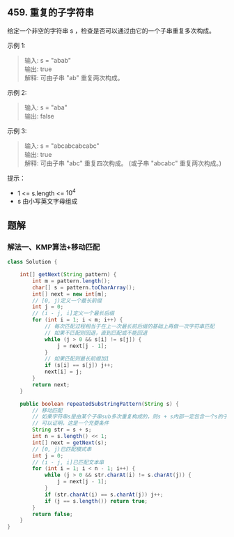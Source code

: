 ## 459. 重复的子字符串

给定一个非空的字符串 s ，检查是否可以通过由它的一个子串重复多次构成。

 

示例 1:

>输入: s = "abab"  
>输出: true  
>解释: 可由子串 "ab" 重复两次构成。  

示例 2:

>输入: s = "aba"  
>输出: false  

示例 3:

>输入: s = "abcabcabcabc"  
>输出: true  
>解释: 可由子串 "abc" 重复四次构成。 (或子串 "abcabc" 重复两次构成。)  
 

提示：

- 1 <= s.length <= $10^4$
- s 由小写英文字母组成

## 题解

### 解法一、KMP算法+移动匹配

```java
class Solution {

    int[] getNext(String pattern) {
        int m = pattern.length();
        char[] s = pattern.toCharArray();
        int[] next = new int[m];
        // [0, j)定义一个最长前缀
        int j = 0;
        // (i - j, i]定义一个最长后缀
        for (int i = 1; i < m; i++) {
            // 每次匹配过程相当于在上一次最长前后缀的基础上再做一次字符串匹配
            // 如果不匹配则回退，直到匹配或不能回退
            while (j > 0 && s[i] != s[j]) {
                j = next[j - 1];
            }
            // 如果匹配则最长前缀加1
            if (s[i] == s[j]) j++;
            next[i] = j;
        }
        return next;
    }

    public boolean repeatedSubstringPattern(String s) {
        // 移动匹配
        // 如果字符串s是由某个子串sub多次重复构成的，则s + s内部一定包含一个s的子字符串
        // 可以证明，这是一个充要条件
        String str = s + s;
        int n = s.length() << 1;
        int[] next = getNext(s);
        // [0, j)已匹配模式串
        int j = 0;
        // (i - j, i]已匹配文本串
        for (int i = 1; i < n - 1; i++) {
            while (j > 0 && str.charAt(i) != s.charAt(j)) {
                j = next[j - 1];
            }
            if (str.charAt(i) == s.charAt(j)) j++;
            if (j == s.length()) return true;
        }
        return false;
    }
}
```
